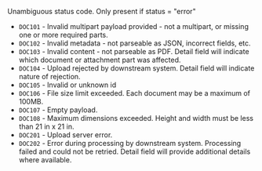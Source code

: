 Unambiguous status code. Only present if status = "error"

* `DOC101` - Invalid multipart payload provided - not a multipart, or missing one or more required parts.
* `DOC102` - Invalid metadata - not parseable as JSON, incorrect fields, etc.
* `DOC103` - Invalid content - not parseable as PDF. Detail field will indicate which document or attachment part was affected.
* `DOC104` - Upload rejected by downstream system. Detail field will indicate nature of rejection.
* `DOC105` - Invalid or unknown id
* `DOC106` - File size limit exceeded. Each document may be a maximum of 100MB.
* `DOC107` - Empty payload.
* `DOC108` - Maximum dimensions exceeded. Height and width must be less than 21 in x 21 in.
* `DOC201` - Upload server error.
* `DOC202` - Error during processing by downstream system. Processing failed and could not be retried. Detail field will provide additional details where available.
